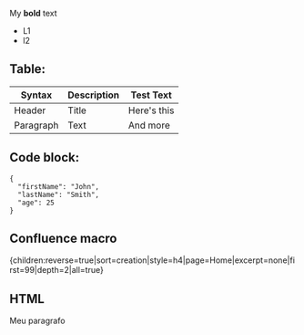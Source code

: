 My **bold** text

* L1
* l2

## Table:

| Syntax      | Description | Test Text     |
|-------------|-------------|---------------|
| Header      | Title       | Here's this   |
| Paragraph   | Text        | And more      |

## Code block:

```
{
  "firstName": "John",
  "lastName": "Smith",
  "age": 25
}
```

## Confluence macro
{children:reverse=true|sort=creation|style=h4|page=Home|excerpt=none|first=99|depth=2|all=true}

## HTML

<p>Meu paragrafo</p> 